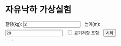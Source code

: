 <!DOCTYPE html>
<html lang="ko">
<head>
  <meta charset="UTF-8" />
  <title>자유낙하 가상실험</title>
  <style>
    body { font-family: sans-serif; margin: 20px; }
    canvas { border: 1px solid #ccc; margin-right: 20px; background: #f9f9f9; }
    #container { display: flex; align-items: flex-start; }
    #settings { margin-bottom: 10px; }
    label { margin-right: 10px; }
    .graph-container { display: flex; flex-direction: column; }
    button { margin-top: 5px; margin-right: 10px; }
  </style>
</head>
<body>
  <h1>자유낙하 가상실험</h1>
  <div id="settings">
    <label>질량(kg): <input type="number" id="mass" value="2" min="0.1" step="0.1" /></label>
    <label>높이(m): <input type="number" id="height" value="20" min="1" step="1" /></label>
    <label><input type="checkbox" id="airResistance" /> 공기저항 포함</label>
    <button onclick="startSimulation()">시작</button>
  </div>
  <div id="container">
    <canvas id="simCanvas" width="400" height="400"></canvas>
    <div class="graph-container">
      <canvas id="posGraph" width="400" height="200"></canvas>
      <canvas id="velGraph" width="400" height="200"></canvas>
    </div>
  </div>

  <script>
    const canvas = document.getElementById("simCanvas");
    const ctx = canvas.getContext("2d");
    const posCtx = document.getElementById("posGraph").getContext("2d");
    const velCtx = document.getElementById("velGraph").getContext("2d");

    let t, dt = 0.02, g = 9.81, v, y, mass, fallHeight;
    let ballRadius;

    let tHistory = [], yHistory = [], vHistory = [];
    let isRunning = false;
    let maxTime, speedFactor;
    const captureInterval = 0.1; // 고정 촬영 간격 (초)
    let lastCaptureTime;

    function startSimulation() {
      t = 0;
      v = 0;
      isRunning = true;

      mass = parseFloat(document.getElementById("mass").value);
      fallHeight = parseFloat(document.getElementById("height").value);
      y = 0;
      ballRadius = Math.max(5, Math.min(20, mass * 2));

      const air = document.getElementById("airResistance").checked;

      maxTime = Math.sqrt((2 * fallHeight) / g);
      if (air) maxTime *= 1.3;

      speedFactor = Math.min(2, 1 + fallHeight / 50);

      tHistory = [];
      yHistory = [];
      vHistory = [];

      lastCaptureTime = -captureInterval;

      requestAnimationFrame(loop);
    }

    function loop() {
      if (!isRunning) return;

      const air = document.getElementById("airResistance").checked;
      const airFactor = air ? 0.1 : 0;

      t += dt * speedFactor;

      let a = g - airFactor * v;
      v += a * dt * speedFactor;
      y += v * dt * speedFactor;

      if (y > fallHeight) {
        y = fallHeight;
        isRunning = false;
      }

      if (t - lastCaptureTime >= captureInterval || lastCaptureTime < 0) {
        tHistory.push(t);
        yHistory.push(y);
        vHistory.push(v);
        lastCaptureTime = t;
      }

      drawSimulation();
      drawGraph(posCtx, tHistory, yHistory, maxTime, fallHeight, "blue", "시간 (s)", "높이 (m)");
      drawGraph(velCtx, tHistory, vHistory, maxTime, 50, "red", "시간 (s)", "속도 (m/s)");

      if (t < maxTime && y < fallHeight) {
        requestAnimationFrame(loop);
      } else {
        isRunning = false;
      }
    }

    function drawSimulation() {
      ctx.clearRect(0, 0, canvas.width, canvas.height);
      ctx.fillStyle = "#ddd";
      ctx.fillRect(0, 0, canvas.width, canvas.height);

      let interval;
      if (fallHeight <= 20) interval = 1;
      else if (fallHeight <= 50) interval = 2;
      else if (fallHeight <= 100) interval = 5;
      else interval = Math.ceil(fallHeight / 20);

      ctx.strokeStyle = "rgba(0, 0, 0, 0.2)";
      ctx.lineWidth = 1;
      ctx.fillStyle = "#000";
      ctx.font = "10px Arial";

      for (let i = 0; i <= fallHeight; i += interval) {
        let yPos = (i / fallHeight) * canvas.height;
        ctx.beginPath();
        ctx.moveTo(0, yPos);
        ctx.lineTo(canvas.width, yPos);
        ctx.stroke();
        ctx.fillText(`${Math.round(i)} m`, 5, yPos - 2);
      }

      let yCanvas = (y / fallHeight) * canvas.height;
      ctx.beginPath();
      ctx.arc(canvas.width / 2, yCanvas, ballRadius, 0, Math.PI * 2);
      ctx.fillStyle = "orange";
      ctx.fill();
    }

    function drawGraph(ctx, xData, yData, maxX, maxY, color, xlabel, ylabel) {
      const width = ctx.canvas.width;
      const height = ctx.canvas.height;
      ctx.clearRect(0, 0, width, height);

      // 축 그리기
      ctx.beginPath();
      ctx.moveTo(40, 10);
      ctx.lineTo(40, height - 20);
      ctx.lineTo(width - 10, height - 20);
      ctx.strokeStyle = "#000";
      ctx.lineWidth = 1.5;
      ctx.stroke();

      ctx.strokeStyle = "#ccc";
      ctx.lineWidth = 1;
      ctx.fillStyle = "#000";
      ctx.font = "10px Arial";

      ctx.textAlign = "center";
      for (let i = 0; i <= 5; i++) {
        const x = 40 + ((width - 50) * i) / 5;
        const val = (maxX * i) / 5;
        ctx.beginPath();
        ctx.moveTo(x, 10);
        ctx.lineTo(x, height - 20);
        ctx.stroke();
        ctx.fillText(val.toFixed(2), x, height - 5);
      }

      ctx.textAlign = "right";
      for (let i = 0; i <= 5; i++) {
        const y = height - 20 - ((height - 30) * i) / 5;
        const val = (maxY * i) / 5;
        ctx.beginPath();
        ctx.moveTo(40, y);
        ctx.lineTo(width - 10, y);
        ctx.stroke();
        ctx.fillText(val.toFixed(2), 35, y + 3);
      }

      // 그래프 선 그리기
      ctx.beginPath();
      ctx.strokeStyle = color;
      ctx.lineWidth = 2;
      let started = false;
      for (let i = 0; i < xData.length; i++) {
        if (xData[i] > maxX) break;
        const px = 40 + (xData[i] / maxX) * (width - 50);
        const py = height - 20 - (yData[i] / maxY) * (height - 30);
        if (!started) {
          ctx.moveTo(px, py);
          started = true;
        } else {
          ctx.lineTo(px, py);
        }
      }
      ctx.stroke();

      // 축 레이블
      ctx.fillStyle = "#000";
      ctx.textAlign = "center";
      ctx.fillText(xlabel, width / 2, height);
      ctx.save();
      ctx.translate(10, height / 2);
      ctx.rotate(-Math.PI / 2);
      ctx.fillText(ylabel, 0, 0);
      ctx.restore();
    }
  </script>
</body>
</html>
